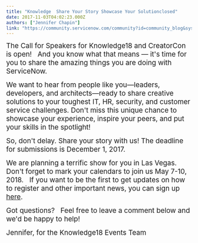 ```yaml
---
title: "Knowledge  Share Your Story Showcase Your Solutionclosed"
date: 2017-11-03T04:02:23.000Z
authors: ["Jennifer Chapin"]
link: "https://community.servicenow.com/community?id=community_blog&sys_id=118ca6e1dbd0dbc01dcaf3231f9619d6"
---
```

<p><span style="font-size: 14pt;">The Call for Speakers for Knowledge18 and CreatorCon is open!   And you know what that means — it's time for you to share the amazing things you are doing with ServiceNow.</span></p><p></p><p><span style="font-size: 14pt;">We want to hear from people like you—leaders, developers, and architects—ready to share creative solutions to your toughest IT, HR, security, and customer service challenges. Don't miss this unique chance to showcase your experience, inspire your peers, and put your skills in the spotlight!</span></p><p></p><p><span style="font-size: 14pt;">So, don't delay. Share your story with us! The deadline for submissions is December 1, 2017.   </span></p><p></p><p><span style="font-size: 14pt;">We are planning a terrific show for you in Las Vegas.   Don't forget to mark your calendars to join us May 7-10, 2018.   If you want to be the first to get updates on how to register and other important news, you can sign up <a title="nowledge.servicenow.com/?cid=b:k18=svtdte=comm" href="https://knowledge.servicenow.com/?cid=b:k18=svtdte=comm">here</a>.</span></p><p></p><p><span style="font-size: 14pt;">Got questions?   Feel free to leave a comment below and we'd be happy to help!</span></p><p></p><p><span style="font-size: 14pt;">Jennifer, for the Knowledge18 Events Team</span></p>